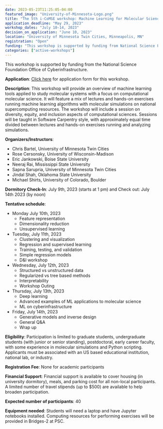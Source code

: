 ```yaml
---
date: 2023-05-23T11:25:05-04:00
featured_image: "University-of-Minnesota-Logo.png"
title: "The 5th i-CoMSE workshop: Machine Learning for Molecular Science"
application_deadline: "May 29, 2023"
workshop_dates: "July 10-14, 2023"
decision_on_application: "June 10, 2023"
location: "University of Minnesota Twin Cities, Minneapolis, MN"
registration: "Open"
funding: "This workshop is supported by funding from National Science Foundation Office of Advanced Cyberinfrastructure"
categories: ["active-workshops"]
---
```


This workshop is supported by funding from the National Science Foundation Office of Cyberinfrastructure.

**Application**: [Click here](https://forms.gle/W2sffJjQmYgFJEfG9) for application form for this workshop.

**Description**: This workshop will provide an overview of machine learning tools applied to study molecular systems with a focus on computational molecular science. It will feature a mix of lectures and hands-on exercises running machine learning algorithms with molecular simulations on national supercomputing resources. The workshop will include a session on diversity, equity, and inclusion aspects of computational sciences. Sessions will be taught in Software Carpentry style, with approximately equal time divided between lectures and hands-on exercises running and analyzing simulations.

**Organizers/Instructors**:
  - Chris Bartel, University of Minnesota Twin Cities
  - Rose Cersonsky, University of Wisconsin-Madison
  - Eric Jankowski, Boise State University
  - Neeraj Rai, Mississippi State University
  - Sapna Sarupria, University of Minnesota Twin Cities
  - Jindal Shah, Oklahoma State University
  - Michael Shirts, University of Colorado, Boulder

**Dormitory Check-In**: July 9th, 2023 (starts at 1 pm) and Check out: July 14th 2023 (by noon) 

**Tentative  schedule**:

- Monday  July 10th, 2023
  - Feature representation
  - Dimensionality reduction
  - Unsupervised learning
- Tuesday, July 11th, 2023
  - Clustering and visualization
  - Regression and supervised learning
  - Training, testing, and validation
  - Simple regression models
  - D&I workshop
- Wednesday, July 12th, 2023
  - Structured vs unstructured data
  - Regularized vs tree based methods
  - Interpretability
  - Workshop Outing
- Thursday, July 13th, 2023
  - Deep learning
  - Advanced examples of ML applications to molecular science
  - ML on cyberinfrastructure
- Friday, July 14th, 2023
  - Generative models and inverse design
  - General Q&A
  - Wrap up

**Eligibility**: Participation is limited to graduate students, undergraduate students (with junior or senior standing), postdoctoral, early career faculty, with some experience in molecular simulations and Python scripting. Applicants must be associated with an US based educational institution, national lab, or industry.

**Registration Fee**: None for academic participants

**Financial Support**:  Financial support is available to cover housing (in university dormitory), meals, and parking cost for all non-local participants. A limited number of travel stipends (up to $500) are available to help broaden participation.

**Expected number of participants**: 40

**Equipment needed**: Students will need a laptop and have Jupyter notebooks installed. Computing resources for performing exercises will be provided in Bridges-2 at PSC.
